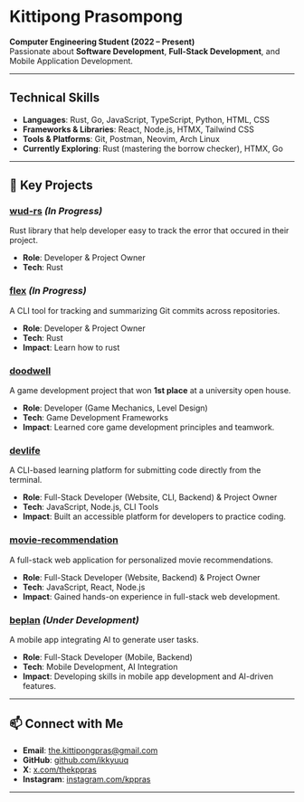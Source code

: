 # Kittipong Prasompong

**Computer Engineering Student (2022 – Present)**  
Passionate about **Software Development**, **Full-Stack Development**, and Mobile Application Development.

---

## Technical Skills

- **Languages**: Rust, Go, JavaScript, TypeScript, Python, HTML, CSS
- **Frameworks & Libraries**: React, Node.js, HTMX, Tailwind CSS
- **Tools & Platforms**: Git, Postman, Neovim, Arch Linux
- **Currently Exploring**: Rust (mastering the borrow checker), HTMX, Go

---

## 🚀 Key Projects


### [wud-rs](https://github.com/ikkyuuq/wud-rs) *(In Progress)*  
Rust library that help developer easy to track the error that occured in their project.
- **Role**: Developer & Project Owner  
- **Tech**: Rust

### [flex](https://github.com/ikkyuuq/flex) *(In Progress)*  
A CLI tool for tracking and summarizing Git commits across repositories.  
- **Role**: Developer & Project Owner  
- **Tech**: Rust
- **Impact**: Learn how to rust

### [doodwell](https://github.com/ikkyuuq/Centum-Survivors)  
A game development project that won **1st place** at a university open house.  
- **Role**: Developer (Game Mechanics, Level Design)  
- **Tech**: Game Development Frameworks  
- **Impact**: Learned core game development principles and teamwork.

### [devlife](https://github.com/ikkyuuq/devlife)  
A CLI-based learning platform for submitting code directly from the terminal.  
- **Role**: Full-Stack Developer (Website, CLI, Backend) & Project Owner  
- **Tech**: JavaScript, Node.js, CLI Tools  
- **Impact**: Built an accessible platform for developers to practice coding.

### [movie-recommendation](https://github.com/ikkyuuq/movie-recommendation)  
A full-stack web application for personalized movie recommendations.  
- **Role**: Full-Stack Developer (Website, Backend) & Project Owner  
- **Tech**: JavaScript, React, Node.js  
- **Impact**: Gained hands-on experience in full-stack web development.

### [beplan](https://github.com/ikkyuuq/beplan) *(Under Development)*  
A mobile app integrating AI to generate user tasks.  
- **Role**: Full-Stack Developer (Mobile, Backend)  
- **Tech**: Mobile Development, AI Integration  
- **Impact**: Developing skills in mobile app development and AI-driven features.

---

## 📫 Connect with Me

- **Email**: [the.kittipongpras@gmail.com](mailto:the.kittipongpras@gmail.com)  
- **GitHub**: [github.com/ikkyuuq](https://github.com/ikkyuuq)  
- **X**: [x.com/thekppras](https://x.com/thekppras)  
- **Instagram**: [instagram.com/kppras](https://www.instagram.com/kppras/)

---
